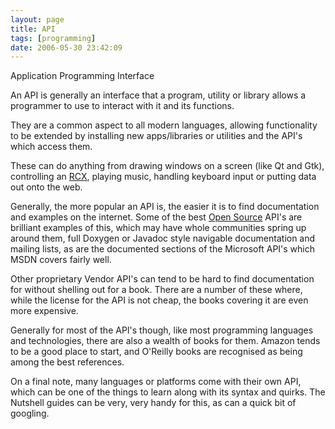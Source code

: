 ```yaml
---
layout: page
title: API
tags: [programming]
date: 2006-05-30 23:42:09
---
```

Application Programming Interface

An API is generally an interface that a program, utility or library allows a programmer to use to interact with it and its functions.

They are a common aspect to all modern languages, allowing functionality to be extended by installing new apps/libraries or utilities and the API's which access them.

These can do anything from drawing windows on a screen (like Qt and Gtk), controlling an [RCX](/wiki/rcx.html "The Lego Robot Command Explorer"), playing music, handling keyboard input or putting data out onto the web.

Generally, the more popular an API is, the easier it is to find documentation and examples on the internet. Some of the best [Open Source](/wiki/open_source.html "Products and packages which are generally free.") API's are brilliant examples of this, which may have whole communities spring up around them, full Doxygen or Javadoc style navigable documentation and mailing lists, as are the documented sections of the Microsoft API's which MSDN covers fairly well.

Other proprietary Vendor API's can tend to be hard to find documentation for without shelling out for a book. There are a number of these where, while the license for the API is not cheap, the books covering it are even more expensive.

Generally for most of the API's though, like most programming languages and technologies, there are also a wealth of books for them. Amazon tends to be a good place to start, and O'Reilly books are recognised as being among the best references.

On a final note, many languages or platforms come with their own API, which can be one of the things to learn along with its syntax and quirks. The Nutshell guides can be very, very handy for this, as can a quick bit of googling.
